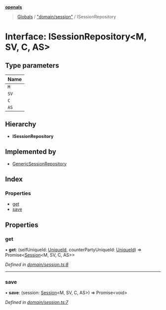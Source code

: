 **[openals](../README.md)**

> [Globals](../globals.md) / ["domain/session"](../modules/_domain_session_.md) / ISessionRepository

# Interface: ISessionRepository\<M, SV, C, AS>

## Type parameters

Name |
------ |
`M` |
`SV` |
`C` |
`AS` |

## Hierarchy

* **ISessionRepository**

## Implemented by

* [GenericSessionRepository](../classes/_infrastructure_session_generic_session_repository_repo_.genericsessionrepository.md)

## Index

### Properties

* [get](_domain_session_.isessionrepository.md#get)
* [save](_domain_session_.isessionrepository.md#save)

## Properties

### get

•  **get**: (selfUniqueId: [UniqueId](../modules/_domain_session_.md#uniqueid), counterPartyUniqueId: [UniqueId](../modules/_domain_session_.md#uniqueid)) => Promise\<[Session](../classes/_domain_session_.session.md)\<M, SV, C, AS>>

*Defined in [domain/session.ts:8](https://github.com/quixote911/openals/blob/01e958b/src/domain/session.ts#L8)*

___

### save

•  **save**: (session: [Session](../classes/_domain_session_.session.md)\<M, SV, C, AS>) => Promise\<void>

*Defined in [domain/session.ts:7](https://github.com/quixote911/openals/blob/01e958b/src/domain/session.ts#L7)*
